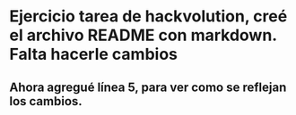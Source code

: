 # Ejercicio tarea de hackvolution, creé el archivo README con markdown. Falta hacerle cambios 



## Ahora agregué línea 5, para ver como se reflejan los cambios. 